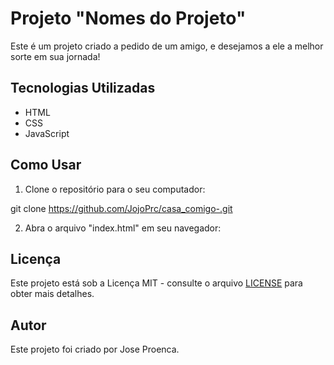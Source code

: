 # Projeto "Nomes do Projeto"

Este é um projeto criado a pedido de um amigo, e desejamos a ele a melhor sorte em sua jornada!

## Tecnologias Utilizadas

- HTML
- CSS
- JavaScript

## Como Usar

1. Clone o repositório para o seu computador:

git clone https://github.com/JojoPrc/casa_comigo-.git


2. Abra o arquivo "index.html" em seu navegador:


## Licença

Este projeto está sob a Licença MIT - consulte o arquivo [LICENSE](LICENSE) para obter mais detalhes.

## Autor

Este projeto foi criado por Jose Proenca.

